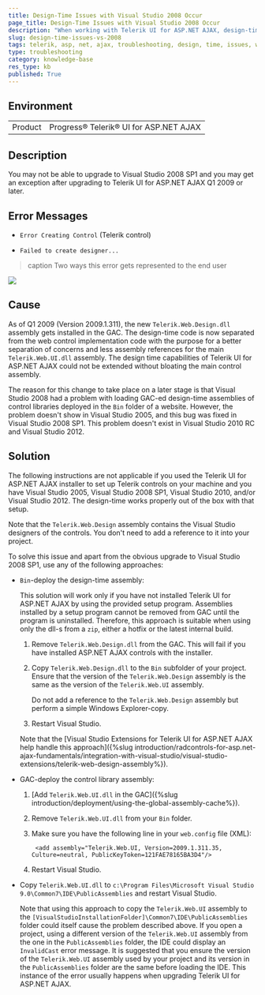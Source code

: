 ```yaml
---
title: Design-Time Issues with Visual Studio 2008 Occur
page_title: Design-Time Issues with Visual Studio 2008 Occur
description: "When working with Telerik UI for ASP.NET AJAX, design-time issues with Visual Studio 2008 occur."
slug: design-time-issues-vs-2008
tags: telerik, asp, net, ajax, troubleshooting, design, time, issues, with, visual, studio, 2008, occur
type: troubleshooting
category: knowledge-base
res_type: kb
published: True
---
```


## Environment

<table>
	<tbody>
		<tr>
			<td>Product</td>
			<td>Progress® Telerik® UI for ASP.NET AJAX</td>
		</tr>
	</tbody>
</table>

## Description

You may not be able to upgrade to Visual Studio 2008 SP1 and you may get an exception after upgrading to Telerik UI for ASP.NET AJAX Q1 2009 or later.

## Error Messages

* `Error Creating Control` (Telerik control)

* `Failed to create designer...`

>caption Two ways this error gets represented to the end user

![](../images/introduction-design_time_error_type2.png)

## Cause

As of Q1 2009 (Version 2009.1.311), the new `Telerik.Web.Design.dll` assembly gets installed in the GAC. The design-time code is now separated from the web control implementation code with the purpose for a better separation of concerns and less assembly references for the main `Telerik.Web.UI.dll` assembly. The design time capabilities of Telerik UI for ASP.NET AJAX could not be extended without bloating the main control assembly.

The reason for this change to take place on a later stage is that Visual Studio 2008 had a problem with loading GAC-ed design-time assemblies of control libraries deployed in the `Bin` folder of a website. However, the problem doesn't show in Visual Studio 2005, and this bug was fixed in Visual Studio 2008 SP1. This problem doesn't exist in Visual Studio 2010 RC and Visual Studio 2012.

## Solution

The following instructions are not applicable if you used the Telerik UI for ASP.NET AJAX installer to set up Telerik controls on your machine and you have Visual Studio 2005, Visual Studio 2008 SP1, Visual Studio 2010, and/or Visual Studio 2012. The design-time works properly out of the box with that setup.

Note that the `Telerik.Web.Design` assembly contains the Visual Studio designers of the controls. You don't need to add a reference to it into your project.

To solve this issue and apart from the obvious upgrade to Visual Studio 2008 SP1, use any of the following approaches:

* `Bin`-deploy the design-time assembly:

	This solution will work only if you have not installed Telerik UI for ASP.NET AJAX by using the provided setup program. Assemblies installed by a setup program cannot be removed from GAC until the program is uninstalled. Therefore, this approach is suitable when using only the dll-s from a `zip`, either a hotfix or the latest internal build.

	1. Remove `Telerik.Web.Design.dll` from the GAC. This will fail if you have installed ASP.NET AJAX controls with the installer.

	1. Copy `Telerik.Web.Design.dll` to the `Bin` subfolder of your project. Ensure that the version of the `Telerik.Web.Design` assembly is the same as the version of the `Telerik.Web.UI` assembly.

		Do not add a reference to the `Telerik.Web.Design` assembly but perform a simple Windows Explorer-copy.

	1. Restart Visual Studio.

	Note that the [Visual Studio Extensions for Telerik UI for ASP.NET AJAX help handle this approach]({%slug introduction/radcontrols-for-asp.net-ajax-fundamentals/integration-with-visual-studio/visual-studio-extensions/telerik-web-design-assembly%}).

* GAC-deploy the control library assembly:

	1. [Add `Telerik.Web.UI.dll` in the GAC]({%slug introduction/deployment/using-the-global-assembly-cache%}).

	1. Remove `Telerik.Web.UI.dll` from your `Bin` folder.

	1. Make sure you have the following line in your `web.config` file (XML):

			<add assembly="Telerik.Web.UI, Version=2009.1.311.35, Culture=neutral, PublicKeyToken=121FAE78165BA3D4"/>

	1. Restart Visual Studio.

* Copy `Telerik.Web.UI.dll` to `c:\Program Files\Microsoft Visual Studio 9.0\Common7\IDE\PublicAssemblies` and restart Visual Studio.

	Note that using this approach to copy the `Telerik.Web.UI` assembly to the `[VisualStudioInstallationFolder]\Common7\IDE\PublicAssemblies` folder could itself cause the problem described above. If you open a project, using a different version of the `Telerik.Web.UI` assembly from the one in the `PublicAssemblies` folder, the IDE could display an `InvalidCast` error message. It is suggested that you ensure the version of the `Telerik.Web.UI` assembly used by your project and its version in the `PublicAssemblies` folder are the same before loading the IDE. This instance of the error usually happens when upgrading Telerik UI for ASP.NET AJAX.
